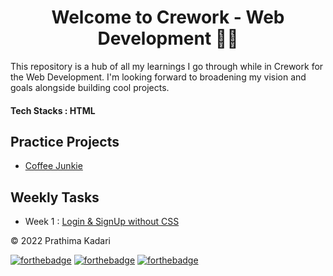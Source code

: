 <div align="center">
  <h1>Welcome to Crework - Web Development 👋🎲</h1>
</div>

This repository is a hub of all my learnings I go through while in Crework for the Web Development. I'm looking forward to broadening my vision and goals alongside building cool projects.

#### Tech Stacks : HTML

<h2>Practice Projects</H2>

- [Coffee Junkie](https://github.com/prathimacode-hub/Crework-Web-Development/tree/main/Practice%20Projects/Coffee%20Junkie)

<h2>Weekly Tasks</h2>

- Week 1 : [Login & SignUp without CSS](https://github.com/prathimacode-hub/Crework-Web-Development/tree/main/Weekly%20Tasks/Week1%20-%20Login%20%26%20Sign%20Up%20without%20CSS)





© 2022 Prathima Kadari


[![forthebadge](https://forthebadge.com/images/badges/built-with-love.svg)](https://forthebadge.com) [![forthebadge](https://forthebadge.com/images/badges/built-by-developers.svg)](https://forthebadge.com) [![forthebadge](https://forthebadge.com/images/badges/built-with-swag.svg)](https://forthebadge.com) 
